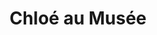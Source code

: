---
title: Chloé au Musée
image: kurt.png
description: >-
    Durant les vacances d’été, Chloé et sa maman se rendent au musée des Beaux-Arts à Bordeaux. Il y a de nombreuses œuvres à regarder mais la petite fille préfère faire des bêtises.
    Chloé fini par réaliser qu'elle s'est perdue ! La peur l’envahit et les tableaux lui paraissent désormais effrayants, le musée immense, la foule des visiteurs oppressante ! 
    Jusqu'à ce qu'elle recontre la mystèrieuse Lilly...

link: https://chloe-au-musee.netlify.app/
mention: >-
    Pour un meilleur confort et expérience de visite, l'expérience a été conçue pour une navigation sur ordinateur (et non mobile).
release: 29/03/2021
locked: false
---